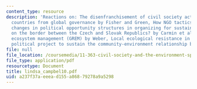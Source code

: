 ```yaml
---
content_type: resource
description: 'Reactions on: The disenfranchisement of civil society actors and developing
  countries from global governance by Fisher and Green, How NGO tactics respond to
  changes in political opportunity structures in organizing for sustainable development
  on the border between the Czech and Slovak Republics? by Carmin et al, Grass-roots
  ecosystem management (GREM) by Weber, Local ecological resistance in Turkey as a
  political project to sustain the community-environment relationship by Coban.'
file: null
file_location: /coursemedia/11-363-civil-society-and-the-environment-spring-2005/a237f37aeeead155a86879278a9a5298_lindsa_campbel10.pdf
file_type: application/pdf
resourcetype: Document
title: lindsa_campbel10.pdf
uid: a237f37a-eeea-d155-a868-79278a9a5298
---
```

